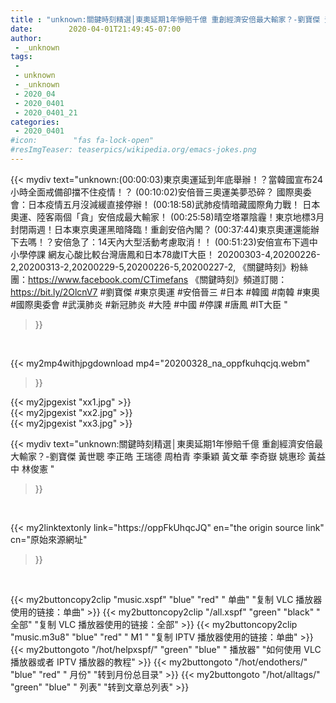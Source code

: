 ```yaml
---
title : "unknown:關鍵時刻精選│東奧延期1年慘賠千億 重創經濟安倍最大輸家？-劉寶傑 黃世聰 李正皓 王瑞德 周柏青 李秉穎 黃文華 李奇嶽 姚惠珍 黃益中 林俊憲 "
date:        2020-04-01T21:49:45-07:00
author:
 - _unknown
tags:
 - 
 - unknown
 - _unknown
 - 2020_04
 - 2020_0401
 - 2020_0401_21
categories:
 - 2020_0401
#icon:        "fas fa-lock-open"
#resImgTeaser: teaserpics/wikipedia.org/emacs-jokes.png
---
```







{{< mydiv text="unknown:(00:00:03)東京奧運延到年底舉辦！？當韓國宣布24小時全面戒備卻擋不住疫情！？ (00:10:02)安倍晉三奧運美夢恐碎？ 國際奧委會：日本疫情五月沒減緩直接停辦！ (00:18:58)武肺疫情暗藏國際角力戰！ 日本奧運、陸客兩個「貪」安倍成最大輸家！ (00:25:58)晴空塔罩陰霾！東京地標3月封閉兩週！日本東京奧運黑暗降臨！重創安倍內閣？ (00:37:44)東京奧運還能辦下去嗎！？安倍急了：14天內大型活動考慮取消！！ (00:51:23)安倍宣布下週中小學停課 網友心酸比較台灣唐鳳和日本78歲IT大臣！  20200303-4,20200226-2,20200313-2,20200229-5,20200226-5,20200227-2,  《關鍵時刻》粉絲團：https://www.facebook.com/CTimefans 《關鍵時刻》頻道訂閱：https://bit.ly/2OlcnV7  #劉寶傑 #東京奧運 #安倍晉三 #日本 #韓國 #南韓 #東奧 #國際奧委會 #武漢肺炎 #新冠肺炎 #大陸 #中國 #停課 #唐鳳 #IT大臣 "
>}}
<br>


{{< my2mp4withjpgdownload mp4="20200328_na_oppfkuhqcjq.webm"
>}}

{{< my2jpgexist "xx1.jpg" >}}<br>
{{< my2jpgexist "xx2.jpg" >}}<br>
{{< my2jpgexist "xx3.jpg" >}}<br>



{{< mydiv text="unknown:關鍵時刻精選│東奧延期1年慘賠千億 重創經濟安倍最大輸家？-劉寶傑 黃世聰 李正皓 王瑞德 周柏青 李秉穎 黃文華 李奇嶽 姚惠珍 黃益中 林俊憲 "
>}}
<br>

{{< my2linktextonly link="https://oppFkUhqcJQ"
en="the origin source link" cn="原始來源網址"
>}}


<br>


{{< my2buttoncopy2clip "music.xspf"        "blue"   "red"    " 单曲"  "复制 VLC 播放器使用的链接：单曲" >}} {{< my2buttoncopy2clip "/all.xspf"         "green"  "black"  " 全部"  "复制 VLC 播放器使用的链接：全部" >}} {{< my2buttoncopy2clip "music.m3u8"        "blue"   "red"    " M1 "    "复制 IPTV 播放器使用的链接：单曲" >}} {{< my2buttongoto      "/hot/helpxspf/"    "green"  "blue"   " 播放器" "如何使用 VLC 播放器或者 IPTV 播放器的教程" >}} {{< my2buttongoto      "/hot/endothers/"   "blue"   "red"    " 月份"   "转到月份总目录" >}} {{< my2buttongoto      "/hot/alltags/"     "green"  "blue"   " 列表"   "转到文章总列表" >}} 

